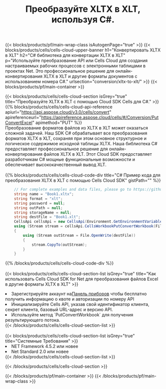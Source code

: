 ﻿---
title:  Преобразуйте XLTX в XLT, используя C#.
description: Использование Cloud SDK Aspose.Cells для C# для преобразования файла формата XLTX в файл формата XLT.
---
{{< blocks/products/pf/main-wrap-class isAutogenPage="true" >}}
{{< blocks/products/cells/cells-cloud-upper-banner h1="Конвертировать XLTX в XLT" h2="C# библиотека для конвертации XLTX в XLT" p="Используйте преобразование API или Cells Cloud для создания настраиваемых рабочих процессов с электронными таблицами в проектах Net. Это профессиональное решение для онлайн-конвертирования XLTX в XLT и другие форматы документов с использованием номера C#." urlsection="conversion/xltx-to-xlt/" >}}
{{< blocks/products/pf/main-container >}}

{{< blocks/products/cells/cells-cloud-section isGrey="true" title="Преобразуйте XLTX в XLT с помощью Cloud SDK Cells для C#." >}}
{{% blocks/products/cells/cells-cloud-api-reference apiurl="https://api.aspose.cloud/v3.0/cells/convert" apireferenceurl="https://apireference.aspose.cloud/cells/#/Conversion/PutConvertExcel" apimethod="PUT" %}}
<br/>
Преобразование форматов файлов из XLTX в XLT может оказаться сложной задачей. Наш SDK C# обрабатывает все преобразования форматов XLTX в XLT, сохраняя при этом основное структурное и логическое содержимое исходной таблицы XLTX. Наша библиотека C# предоставляет профессиональное решение для онлайн-конвертирования файлов XLTX в XLT. Этот Cloud SDK предоставляет разработчикам C# мощные функциональные возможности и обеспечивает высококачественный вывод XLT.
<br/>
<br/>
{{% blocks/products/cells/cells-cloud-code-div title="C# Пример кода для преобразования XLTX в XLT с помощью Cells Cloud SDK" gistPath="" %}}
 
```cs
    // For complete examples and data files, please go to https://github.com/aspose-cells-cloud/aspose-cells-cloud-dotnet/
    string name = "Book1.xltx";
    string format = "xlt";
    string password = null;
    string outPath = null;
    string storageName = null;
    string destFile = "Book1.xlt";
    CellsApi cellsApi = new CellsApi(Environment.GetEnvironmentVariable("ProductClientId"), Environment.GetEnvironmentVariable("ProductClientSecret"));
    using (Stream stream = cellsApi.CellsWorkbookPutConvertWorkbook(File.OpenRead(name), format, password, outPath, storageName))
    {
        using (Stream outStream = File.OpenWrite(destFile))
        {
            stream.CopyTo(outStream);
        }
    }
```
 
{{% /blocks/products/cells/cells-cloud-code-div %}}
<br/>
<br/>
{{< blocks/products/cells/cells-cloud-section-list isGrey="true" title="Как использовать Cells Cloud SDK for Net для преобразования файлов Excel в другие форматы XLTX в XLT" >}}
<li> Зарегистрируйте аккаунт на<a href="https://dashboard.aspose.cloud/">Панель приборов</a> чтобы бесплатно получить информацию о квоте и авторизации по номеру API</li>
<li>Инициализируйте Cells API, указав свой идентификатор клиента, секрет клиента, базовый URL-адрес и версию API.</li>
<li>Используйте метод `PutConvertWorkbook` для получения результирующего потока.</li>
{{< /blocks/products/cells/cells-cloud-section-list >}}
<br/>
<br/>
{{< blocks/products/cells/cells-cloud-section-list isGrey="true" title="Системные Требования" >}}
<li>NET Framework 4.5.2 или новее</li>
<li>Net Standard 2.0 или новее</li>
{{< /blocks/products/cells/cells-cloud-section-list >}}

{{< /blocks/products/cells/cells-cloud-section >}}

{{< /blocks/products/pf/main-container >}}
{{< /blocks/products/pf/main-wrap-class >}}
